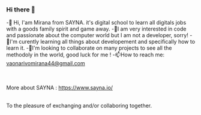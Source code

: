 ### Hi there 👋

-👋 Hi, I'am Mirana from SAYNA. it's digital school to learn all digitals jobs with a goods family spirit and game away.
-🤔I am very interested in code and passionate about the computer world but I am not a developer, sorry!
-🌱I'm curently learning all things about developement and specifically how to learn it.
-👯I'm looking to collaborate on many projects to see all the methodoly in the world, good luck for me !
-📫How to reach me: vaonarivomirana44@gmail.com

<br><br>
More about SAYNA : https://www.sayna.io/
<br><br>

To the pleasure of exchanging and/or collaboring together.


